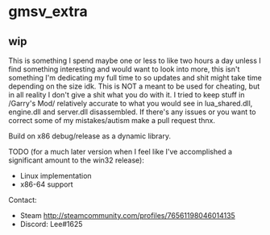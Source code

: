 # gmsv_extra

## wip
This is something I spend maybe one or less to like two hours a day unless I find something interesting and would want to look into more, this isn't something I'm dedicating my full time to so updates and shit might take time depending on the size idk.  This is NOT a meant to be used for cheating, but in all reality I don't give a shit what you do with it.  I tried to keep stuff in /Garry's Mod/ relatively accurate to what you would see in lua_shared.dll, engine.dll and server.dll disassembled.  If there's any issues or you want to correct some of my mistakes/autism make a pull request thnx. 

Build on x86 debug/release as a dynamic library. 

TODO (for a much later version when I feel like I've accomplished a significant amount to the win32 release):
- Linux implementation 
- x86-64 support

Contact:
- Steam http://steamcommunity.com/profiles/76561198046014135
- Discord: Lee#1625
